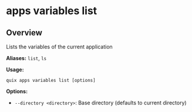 # apps variables list

## Overview

Lists the variables of the current application

**Aliases:** `list`, `ls`

**Usage:**

```
quix apps variables list [options]
```

**Options:**

- `--directory <directory>`: Base directory (defaults to current directory)

